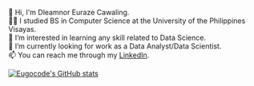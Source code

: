 👋 Hi, I'm Dleamnor Euraze Cawaling.<br/>
👩‍🎓 I studied BS in Computer Science at the University of the Philippines Visayas.<br/>
🤩 I’m interested in learning any skill related to Data Science.<br/>
💼 I’m currently looking for work as a Data Analyst/Data Scientist.<br/>
📫 You can reach me through my [LinkedIn](https://www.linkedin.com/in/dleamnorcawaling/).<br/>

<!-- GitHub stats at https://github.com/anuraghazra/github-readme-stats -->
[![Eugocode's GitHub stats](https://github-readme-stats.vercel.app/api?username=Eugocode)](https://github.com/anuraghazra/github-readme-stats)

